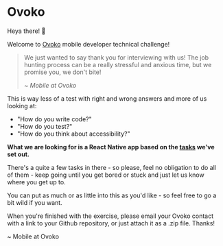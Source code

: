 # Ovoko

Heya there! 👋

Welcome to [Ovoko](https://about.ovoko.com/) mobile developer technical challenge!

> We just wanted to say thank you for interviewing with us! The job hunting process can be a really stressful and anxious time, but we promise you, we don't bite!
>
> ~ _Mobile at Ovoko_

This is way less of a test with right and wrong answers and more of us looking at:

- "How do you write code?"
- "How do you test?"
- "How do you think about accessibility?"

**What we are looking for is a React Native app based on the [tasks](./tasks) we've set out.**

There's a quite a few tasks in there - so please, feel no obligation to do all of them - keep going until you get bored or stuck and just let us know where you get up to.

You can put as much or as little into this as you'd like - so feel free to go a bit wild if you want.

When you're finished with the exercise, please email your Ovoko contact with a link to your Github repository, or just attach it as a .zip file.
Thanks!

~ Mobile at Ovoko

